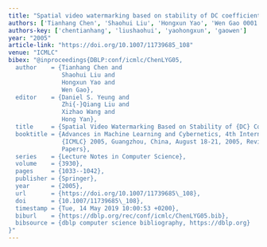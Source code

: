 ```yaml
---
title: "Spatial video watermarking based on stability of DC coefficients"
authors: ['Tianhang Chen', 'Shaohui Liu', 'Hongxun Yao', 'Wen Gao 0001']
authors-key: ['chentianhang', 'liushaohui', 'yaohongxun', 'gaowen']
year: "2005"
article-link: "https://doi.org/10.1007/11739685_108"
venue: "ICMLC"
bibex: "@inproceedings{DBLP:conf/icmlc/ChenLYG05,
  author    = {Tianhang Chen and
               Shaohui Liu and
               Hongxun Yao and
               Wen Gao},
  editor    = {Daniel S. Yeung and
               Zhi{-}Qiang Liu and
               Xizhao Wang and
               Hong Yan},
  title     = {Spatial Video Watermarking Based on Stability of {DC} Coefficients},
  booktitle = {Advances in Machine Learning and Cybernetics, 4th International Conference,
               {ICMLC} 2005, Guangzhou, China, August 18-21, 2005, Revised Selected
               Papers},
  series    = {Lecture Notes in Computer Science},
  volume    = {3930},
  pages     = {1033--1042},
  publisher = {Springer},
  year      = {2005},
  url       = {https://doi.org/10.1007/11739685\_108},
  doi       = {10.1007/11739685\_108},
  timestamp = {Tue, 14 May 2019 10:00:53 +0200},
  biburl    = {https://dblp.org/rec/conf/icmlc/ChenLYG05.bib},
  bibsource = {dblp computer science bibliography, https://dblp.org}
}"
---
```

